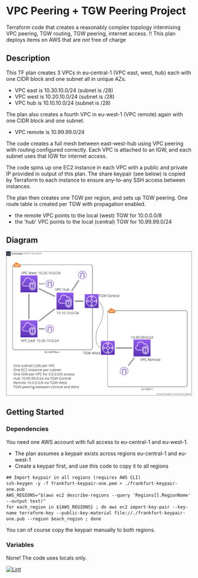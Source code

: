 # VPC Peering + TGW Peering Project

Terraform code that creates a reasonably complex topology intermixing VPC peering, TGW routing, TGW peering, internet access.
!! This plan deploys items on AWS that are *not* free of charge

## Description

This TF plan creates 3 VPCs in eu-central-1 (VPC east, west, hub) each with one CIDR block and one subnet all in unique AZs.
* VPC east is 10.30.10.0/24 (subnet is /28)
* VPC west is 10.20.10.0/24 (subnet is /28)     
* VPC hub  is 10.10.10.0/24 (subnet is /28)     

The plan also creates a fourth VPC in eu-west-1 (VPC remote) again with one CIDR block and one subnet.
* VPC remote is 10.99.99.0/24

The code creates a full mesh between east-west-hub using VPC peering with routing configured correctly.
Each VPC is attached to an IGW, and each subnet uses that IGW for internet access.

The code spins up one EC2 instance in each VPC with a public and private IP provided in output of this plan.
The share keypair (see below) is copied by Terraform to each instance to ensure any-to-any SSH access between instances.

The plan then creates one TGW per region, and sets up TGW peering. 
One route table is created per TGW with propagation enabled. 
* the remote VPC points to the local (west) TGW for 10.0.0.0/8
* the 'hub' VPC points to the local (central) TGW for 10.99.99.0/24

## Diagram
![AWS topology diagram](http://github.com/cpaggen/aws_tgw_peering/blob/master/diagram.png?raw=true)

## Getting Started

### Dependencies

You need one AWS account with full access to eu-central-1 and eu-west-1.

* The plan assumes a keypair exists across regions eu-central-1 and eu-west-1
* Create a keypair first, and use this code to copy it to all regions
```
## Import keypair in all regions (requires AWS CLI)
ssh-keygen -y -f frankfurt-keypair-one.pem > ./frankfurt-keypair-one.pub
AWS_REGIONS="$(aws ec2 describe-regions --query 'Regions[].RegionName' --output text)"
for each_region in ${AWS_REGIONS} ; do aws ec2 import-key-pair --key-name terraform-key --public-key-material file://./frankfurt-keypair-one.pub --region $each_region ; done
```

You can of course copy the keypair manually to both regions.

### Variables

None! The code uses locals only.

[![Lint](https://github.com/cpaggen/aws_tgw_peering/actions/workflows/blank.yml/badge.svg)](https://github.com/cpaggen/aws_tgw_peering/actions/workflows/blank.yml)

